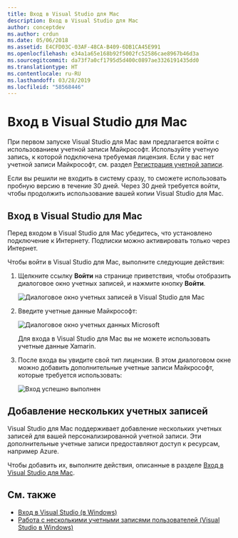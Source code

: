 ```yaml
---
title: Вход в Visual Studio для Mac
description: Вход в Visual Studio для Mac
author: conceptdev
ms.author: crdun
ms.date: 05/06/2018
ms.assetid: E4CFD03C-03AF-48CA-B409-6DB1CA45E991
ms.openlocfilehash: e34a1a65e168b92f5002fc52586cae8967b46d3a
ms.sourcegitcommit: da73f7a0cf1795d5d400c0897ae3326191435dd0
ms.translationtype: HT
ms.contentlocale: ru-RU
ms.lasthandoff: 03/28/2019
ms.locfileid: "58568446"
---
```

# <a name="sign-in-to-visual-studio-for-mac"></a>Вход в Visual Studio для Mac

При первом запуске Visual Studio для Mac вам предлагается войти с использованием учетной записи Майкрософт. Используйте учетную запись, к которой подключена требуемая лицензия. Если у вас нет учетной записи Майкрософт, см. раздел [Регистрация учетной записи](https://support.microsoft.com/instantanswers/d18cc497-d839-cf50-dea8-f99c95f2bd16/sign-up-for-a-microsoft-account).

Если вы решили не входить в систему сразу, то сможете использовать пробную версию в течение 30 дней. Через 30 дней требуется войти, чтобы продолжить использование вашей копии Visual Studio для Mac.

## <a name="how-to-sign-in-to-visual-studio-for-mac"></a>Вход в Visual Studio для Mac

Перед входом в Visual Studio для Mac убедитесь, что установлено подключение к Интернету. Подписки можно активировать только через Интернет.

Чтобы войти в Visual Studio для Mac, выполните следующие действия:

1. Щелкните ссылку **Войти** на странице приветствия, чтобы отобразить диалоговое окно учетных записей, и нажмите кнопку **Войти**.

    ![Диалоговое окно учетных записей в Visual Studio для Mac](media/signing-in-image12.png)

2. Введите учетные данные Майкрософт:

    ![Диалоговое окно учетных данных Microsoft](media/signing-in-image13.png)

    Для входа в Visual Studio для Mac вы не можете использовать учетные данные Xamarin.

3. После входа вы увидите свой тип лицензии. В этом диалоговом окне можно добавить дополнительные учетные записи Майкрософт, которые требуется использовать:

    ![Вход успешно выполнен](media/signing-in-image14.png)

## <a name="adding-multiple-user-accounts"></a>Добавление нескольких учетных записей

Visual Studio для Mac поддерживает добавление нескольких учетных записей для вашей персонализированной учетной записи. Эти дополнительные учетные записи предоставляют доступ к ресурсам, например Azure.

Чтобы добавить их, выполните действия, описанные в разделе [Вход в Visual Studio для Mac](#how-to-sign-in-to-visual-studio-for-mac).

## <a name="see-also"></a>См. также

- [Вход в Visual Studio (в Windows)](/visualstudio/ide/signing-in-to-visual-studio)
- [Работа с несколькими учетными записями пользователей (Visual Studio в Windows)](/visualstudio/ide/work-with-multiple-user-accounts)